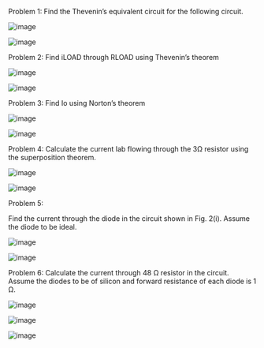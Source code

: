 Problem 1: Find the Thevenin’s equivalent circuit for the following circuit.


![image](https://github.com/user-attachments/assets/457909d3-daf6-4fd1-9196-7f42a8c2a8c0)

![image](https://github.com/user-attachments/assets/181fa01d-ed4d-4e99-98f1-84f3dbd256e9)

Problem 2: Find iLOAD through RLOAD using Thevenin’s theorem

![image](https://github.com/user-attachments/assets/6f64e297-bdf6-433a-b157-3712a8054491)

![image](https://github.com/user-attachments/assets/4d75bd7d-16d5-4d63-8173-441886435082)

Problem 3: Find Io using Norton’s theorem


![image](https://github.com/user-attachments/assets/112670be-94bc-4ce3-9241-6499c30d9703)


![image](https://github.com/user-attachments/assets/4a9abc49-bdfc-461c-9c3c-80651cb320a1)

Problem 4: Calculate the current Iab flowing through the 3Ω resistor
using the superposition theorem.


![image](https://github.com/user-attachments/assets/62d857ed-dea7-4a6f-a94d-53c5030dad79)



![image](https://github.com/user-attachments/assets/311996bc-c756-47f5-8d75-9085f16f6683)

Problem 5:

Find the current through the diode in the circuit shown in Fig. 2(i). Assume the diode to be ideal.


![image](https://github.com/user-attachments/assets/0c3d25b5-afa0-415c-9525-ac8fdf8b36d1)


![image](https://github.com/user-attachments/assets/43584534-681e-4da5-b897-8e164fdfab30)


Problem 6:
Calculate the current through 48 Ω resistor in the circuit. Assume the diodes to be of silicon and forward resistance of each diode is 1 Ω.


![image](https://github.com/user-attachments/assets/0668c03d-b70e-4ad9-8248-99034bb0aec7)






















![image](https://github.com/user-attachments/assets/5d701fb1-d6c3-435d-bc20-f1fa381f2c1f)



![image](https://github.com/user-attachments/assets/bb9e11fb-e50f-4319-9f9f-f0952d4edbcc)






















